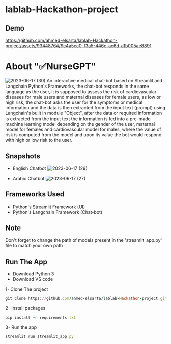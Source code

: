 # lablab-Hackathon-project

## Demo
https://github.com/ahmed-elsarta/lablab-Hackathon-project/assets/93448764/9c4a5cc0-f3a5-446c-ac6d-a1b005ae8891

# About ":white_check_mark:NurseGPT"
![2023-06-17 (30)](https://github.com/ahmed-elsarta/lablab-Hackathon-project/assets/93448764/16a71b98-b083-4b97-9ca0-b3141dcda2ce)
An interactive medical chat-bot based on Streamlit and Langchain Python's Frameworks, the chat-bot responds in the same language as the user, it is supposed to assess the risk of cardiovascular diseases for male users and maternal diseases for female users, as low or high risk, the chat-bot asks the user for the symptoms or medical information and the data is then extracted from the input text (prompt) using Langchain's built in module "Object", after the data or required information is extracted from the input text the information is fed into a pre-made machine learning model depending on the gender of the user, maternal model for females and cardiovascular model for males, where the value of risk is computed from the model and upon its value the bot would respond with high or low risk to the user.

## Snapshots
- English Chatbot
![2023-06-17 (29)](https://github.com/ahmed-elsarta/lablab-Hackathon-project/assets/93448764/619e5903-bc2f-4056-a123-ae4e1b07ba24)

- Arabic Chatbot
![2023-06-17 (27)](https://github.com/ahmed-elsarta/lablab-Hackathon-project/assets/93448764/83058dee-bb78-4929-9ca4-ca1be1f6a455)

## Frameworks Used
- Python's Streamlit Framework (UI)
- Python's Langchain Framework (Chat-bot)

## Note
Don't forget to change the path of models present in the 'streamlit_app.py' file to match your own path

## Run The App
- Download Python 3
- Download VS code

 1-  Clone The project
  ```ruby
  git clone https://github.com/ahmed-elsarta/lablab-Hackathon-project.git
  ```
 2-  Install packages
  ```ruby
  pip install -r requirements.txt
  ```
 3-  Run the app
  ```ruby
  streamlit run streamlit_app.py
  ```
